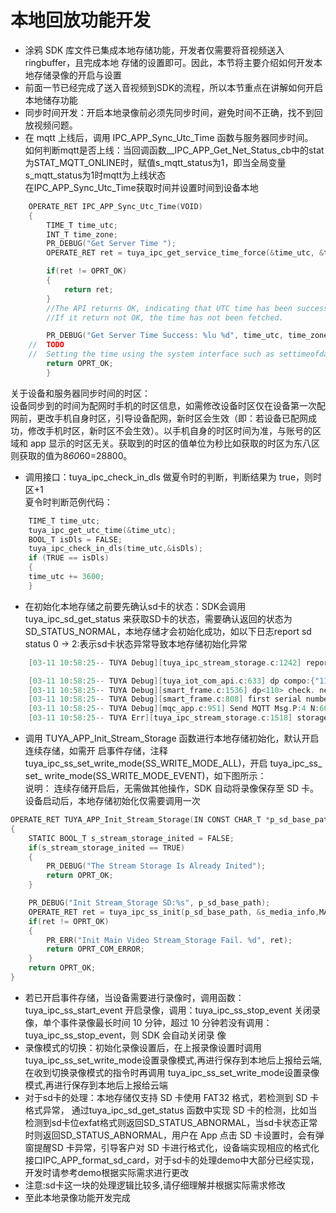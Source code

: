 # 本地回放功能开发
* 涂鸦 SDK 库文件已集成本地存储功能，开发者仅需要将音视频送入 ringbuffer，且完成本地
存储的设置即可。因此，本节将主要介绍如何开发本地存储录像的开启与设置  
* 前面一节已经完成了送入音视频到SDK的流程，所以本节重点在讲解如何开启本地储存功能  
*  同步时间开发：开启本地录像前必须先同步时间，避免时间不正确，找不到回放视频问题。  
*  在 mqtt 上线后，调用 IPC_APP_Sync_Utc_Time 函数与服务器同步时间。  
  如何判断mqtt是否上线：当回调函数__IPC_APP_Get_Net_Status_cb中的stat为STAT_MQTT_ONLINE时，赋值s_mqtt_status为1，即当全局变量s_mqtt_status为1时mqtt为上线状态  
  在IPC_APP_Sync_Utc_Time获取时间并设置时间到设备本地      
```C
    OPERATE_RET IPC_APP_Sync_Utc_Time(VOID)
    {
        TIME_T time_utc;
        INT_T time_zone;
        PR_DEBUG("Get Server Time ");
        OPERATE_RET ret = tuya_ipc_get_service_time_force(&time_utc, &time_zone);

        if(ret != OPRT_OK)
        {
            return ret;
        }
        //The API returns OK, indicating that UTC time has been successfully obtained.
        //If it return not OK, the time has not been fetched.

        PR_DEBUG("Get Server Time Success: %lu %d", time_utc, time_zone);
    //  TODO
    //  Setting the time using the system interface such as settimeofday;
        return OPRT_OK;
        }
```
  关于设备和服务器同步时间的时区：    
  设备同步到的时间为配网时手机的时区信息，如需修改设备时区仅在设备第一次配网前，更改手机自身时区，引导设备配网，新时区会生效（即：若设备已配网成功，修改手机时区，新时区不会生效）。以手机自身的时区时间为准，与账号的区域和 app 显示的时区无关。获取到的时区的值单位为秒比如获取的时区为东八区则获取的值为8*60*60=28800。  

* 调用接口：tuya_ipc_check_in_dls 做夏令时的判断，判断结果为 true，则时区+1  
  夏令时判断范例代码：  
```C  
    TIME_T time_utc;
    tuya_ipc_get_utc_time(&time_utc);
    BOOL_T isDls = FALSE;
    tuya_ipc_check_in_dls(time_utc,&isDls);
    if (TRUE == isDls)
    {
    time_utc += 3600;
    }
```
* 在初始化本地存储之前要先确认sd卡的状态：SDK会调用tuya_ipc_sd_get_status 来获取SD卡的状态，需要确认返回的状态为SD_STATUS_NORMAL，本地存储才会初始化成功，如以下日志report sd status 0 -> 2:表示sd卡状态异常导致本地存储初始化异常   

```C
    [03-11 10:58:25-- TUYA Debug][tuya_ipc_stream_storage.c:1242] report sd status 0 -> 2

    [03-11 10:58:25-- TUYA Debug][tuya_iot_com_api.c:633] dp compo:{"110":2}
    [03-11 10:58:25-- TUYA Debug][smart_frame.c:1536] dp<110> check. need_update:1 pv_stat:0 trig_t:0 filter_type:0 force_send:1
    [03-11 10:58:25-- TUYA Debug][smart_frame.c:808] first serial number: 60686
    [03-11 10:58:25-- TUYA Debug][mqc_app.c:951] Send MQTT Msg.P:4 N:60686 Q:1
    [03-11 10:58:25-- TUYA Err][tuya_ipc_stream_storage.c:1518] storage not inited
```  
*   调用 TUYA_APP_Init_Stream_Storage 函数进行本地存储初始化，默认开启连续存储，如需开
启事件存储，注释 tuya_ipc_ss_set_write_mode(SS_WRITE_MODE_ALL)，开启 tuya_ipc_ss_ set_
write_mode(SS_WRITE_MODE_EVENT)，如下图所示：  
说明： 连续存储开启后，无需做其他操作，SDK 自动将录像保存至 SD 卡。设备启动后，本地存储初始化仅需要调用一次  

```C
OPERATE_RET TUYA_APP_Init_Stream_Storage(IN CONST CHAR_T *p_sd_base_path)
{
    STATIC BOOL_T s_stream_storage_inited = FALSE;
    if(s_stream_storage_inited == TRUE)
    {
        PR_DEBUG("The Stream Storage Is Already Inited");
        return OPRT_OK;
    }

    PR_DEBUG("Init Stream_Storage SD:%s", p_sd_base_path);
    OPERATE_RET ret = tuya_ipc_ss_init(p_sd_base_path, &s_media_info,MAX_EVENT_NUM_PER_DAY, NULL);
    if(ret != OPRT_OK)
    {
        PR_ERR("Init Main Video Stream_Storage Fail. %d", ret);
        return OPRT_COM_ERROR;
    }
    return OPRT_OK;
}

```
* 若已开启事件存储，当设备需要进行录像时，调用函数：tuya_ipc_ss_start_event
开启录像，调用：tuya_ipc_ss_stop_event 关闭录像，单个事件录像最长时间 10
分钟，超过 10 分钟若没有调用：tuya_ipc_ss_stop_event，则 SDK 会自动关闭录
像  
* 录像模式的切换：初始化录像设置后，在上报录像设置时调用tuya_ipc_ss_set_write_mode设置录像模式,再进行保存到本地后上报给云端,在收到切换录像模式的指令时再调用 tuya_ipc_ss_set_write_mode设置录像模式,再进行保存到本地后上报给云端   
* 对于sd卡的处理：本地存储仅支持 SD 卡使用 FAT32 格式，若检测到 SD 卡格式异常， 通过tuya_ipc_sd_get_status 函数中实现 SD 卡的检测，比如当检测到sd卡位exfat格式则返回SD_STATUS_ABNORMAL，当sd卡状态正常时则返回SD_STATUS_ABNORMAL，用户在 App 点击 SD 卡设置时，会有弹窗提醒SD 卡异常，引导客户对 SD 卡进行格式化，设备端实现相应的格式化接口IPC_APP_format_sd_card，对于sd卡的处理demo中大部分已经实现，开发时请参考demo根据实际需求进行更改  
* 注意:sd卡这一块的处理逻辑比较多,请仔细理解并根据实际需求修改  
* 至此本地录像功能开发完成  